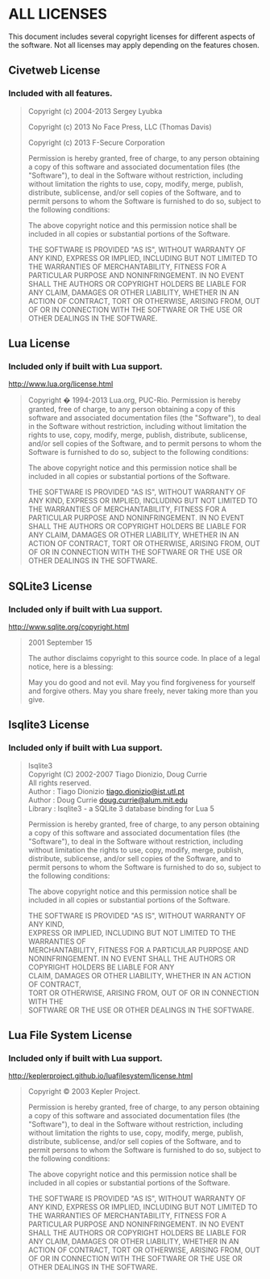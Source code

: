 ALL LICENSES
=====

This document includes several copyright licenses for different
aspects of the software.  Not all licenses may apply depending
on the features chosen.

Civetweb License
-----

### Included with all features.

> Copyright (c) 2004-2013 Sergey Lyubka
>
> Copyright (c) 2013 No Face Press, LLC (Thomas Davis)
>
> Copyright (c) 2013 F-Secure Corporation
>
> Permission is hereby granted, free of charge, to any person obtaining a copy
> of this software and associated documentation files (the "Software"), to deal
> in the Software without restriction, including without limitation the rights
> to use, copy, modify, merge, publish, distribute, sublicense, and/or sell
> copies of the Software, and to permit persons to whom the Software is
> furnished to do so, subject to the following conditions:
> 
> The above copyright notice and this permission notice shall be included in
> all copies or substantial portions of the Software.
> 
> THE SOFTWARE IS PROVIDED "AS IS", WITHOUT WARRANTY OF ANY KIND, EXPRESS OR
> IMPLIED, INCLUDING BUT NOT LIMITED TO THE WARRANTIES OF MERCHANTABILITY,
> FITNESS FOR A PARTICULAR PURPOSE AND NONINFRINGEMENT. IN NO EVENT SHALL THE
> AUTHORS OR COPYRIGHT HOLDERS BE LIABLE FOR ANY CLAIM, DAMAGES OR OTHER
> LIABILITY, WHETHER IN AN ACTION OF CONTRACT, TORT OR OTHERWISE, ARISING FROM,
> OUT OF OR IN CONNECTION WITH THE SOFTWARE OR THE USE OR OTHER DEALINGS IN
> THE SOFTWARE.

Lua License
------

### Included only if built with Lua support.

http://www.lua.org/license.html

> Copyright � 1994-2013 Lua.org, PUC-Rio.
> Permission is hereby granted, free of charge, to any person obtaining a copy of this software and associated documentation files (the "Software"), to deal in the Software without restriction, including without limitation the rights to use, copy, modify, merge, publish, distribute, sublicense, and/or sell copies of the Software, and to permit persons to whom the Software is furnished to do so, subject to the following conditions:
>
> The above copyright notice and this permission notice shall be included in all copies or substantial portions of the Software.
> 
> THE SOFTWARE IS PROVIDED "AS IS", WITHOUT WARRANTY OF ANY KIND, EXPRESS OR IMPLIED, INCLUDING BUT NOT LIMITED TO THE WARRANTIES OF MERCHANTABILITY, FITNESS FOR A PARTICULAR PURPOSE AND NONINFRINGEMENT. IN NO EVENT SHALL THE AUTHORS OR COPYRIGHT HOLDERS BE LIABLE FOR ANY CLAIM, DAMAGES OR OTHER LIABILITY, WHETHER IN AN ACTION OF CONTRACT, TORT OR OTHERWISE, ARISING FROM, OUT OF OR IN CONNECTION WITH THE SOFTWARE OR THE USE OR OTHER DEALINGS IN THE SOFTWARE.


SQLite3 License
------

### Included only if built with Lua support.

http://www.sqlite.org/copyright.html

> 2001 September 15
>
> The author disclaims copyright to this source code.  In place of
> a legal notice, here is a blessing:
>
>    May you do good and not evil.
>    May you find forgiveness for yourself and forgive others.
>    May you share freely, never taking more than you give.

lsqlite3 License
------

### Included only if built with Lua support.

> lsqlite3                                                              
> Copyright (C) 2002-2007 Tiago Dionizio, Doug Currie                   
> All rights reserved.                                                  
> Author    : Tiago Dionizio <tiago.dionizio@ist.utl.pt>                
> Author    : Doug Currie <doug.currie@alum.mit.edu>                    
> Library   : lsqlite3 - a SQLite 3 database binding for Lua 5          
>                                                                      
> Permission is hereby granted, free of charge, to any person obtaining 
> a copy of this software and associated documentation files (the       
> "Software"), to deal in the Software without restriction, including   
> without limitation the rights to use, copy, modify, merge, publish,   
> distribute, sublicense, and/or sell copies of the Software, and to    
> permit persons to whom the Software is furnished to do so, subject to 
> the following conditions:                                             
>                                                                      
> The above copyright notice and this permission notice shall be        
> included in all copies or substantial portions of the Software.       
>                                                                      
> THE SOFTWARE IS PROVIDED "AS IS", WITHOUT WARRANTY OF ANY KIND,       
> EXPRESS OR IMPLIED, INCLUDING BUT NOT LIMITED TO THE WARRANTIES OF    
> MERCHANTABILITY, FITNESS FOR A PARTICULAR PURPOSE AND NONINFRINGEMENT.
> IN NO EVENT SHALL THE AUTHORS OR COPYRIGHT HOLDERS BE LIABLE FOR ANY  
> CLAIM, DAMAGES OR OTHER LIABILITY, WHETHER IN AN ACTION OF CONTRACT,  
> TORT OR OTHERWISE, ARISING FROM, OUT OF OR IN CONNECTION WITH THE     
> SOFTWARE OR THE USE OR OTHER DEALINGS IN THE SOFTWARE.                

Lua File System License
------

### Included only if built with Lua support.

http://keplerproject.github.io/luafilesystem/license.html

> Copyright © 2003 Kepler Project.
>
> Permission is hereby granted, free of charge, to any person obtaining a copy of this software and associated documentation files (the "Software"), to deal in the Software without restriction, including without limitation the rights to use, copy, modify, merge, publish, distribute, sublicense, and/or sell copies of the Software, and to permit persons to whom the Software is furnished to do so, subject to the following conditions:
>
> The above copyright notice and this permission notice shall be included in all copies or substantial portions of the Software.
> 
> THE SOFTWARE IS PROVIDED "AS IS", WITHOUT WARRANTY OF ANY KIND, EXPRESS OR IMPLIED, INCLUDING BUT NOT LIMITED TO THE WARRANTIES OF MERCHANTABILITY, FITNESS FOR A PARTICULAR PURPOSE AND NONINFRINGEMENT. IN NO EVENT SHALL THE AUTHORS OR COPYRIGHT HOLDERS BE LIABLE FOR ANY CLAIM, DAMAGES OR OTHER LIABILITY, WHETHER IN AN ACTION OF CONTRACT, TORT OR OTHERWISE, ARISING FROM, OUT OF OR IN CONNECTION WITH THE SOFTWARE OR THE USE OR OTHER DEALINGS IN THE SOFTWARE.

